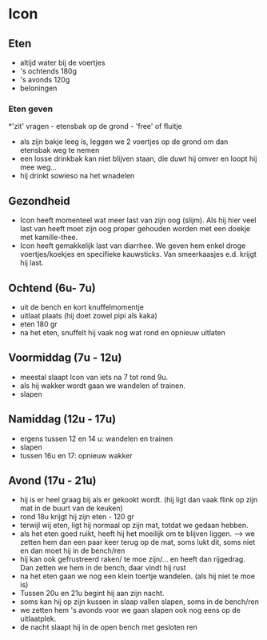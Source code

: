 # Icon

## Eten

* altijd water bij de voertjes
* 's ochtends 180g
* 's avonds 120g
* beloningen

### Eten geven

*'zit' vragen - etensbak op de grond - 'free' of fluitje
* als zijn bakje leeg is, leggen we 2 voertjes op de grond om dan etensbak weg te nemen
* een losse drinkbak kan niet blijven staan, die duwt hij omver en loopt hij mee weg...
* hij drinkt sowieso na het wnadelen 

## Gezondheid

* Icon heeft momenteel wat meer last van zijn oog (slijm). Als hij hier veel last van heeft moet zijn oog proper gehouden worden met een doekje met kamille-thee.
* Icon heeft gemakkelijk last van diarrhee. We geven hem enkel droge voertjes/koekjes en specifieke kauwsticks. Van smeerkaasjes e.d. krijgt hij last.  

## Ochtend (6u- 7u)

* uit de bench en kort knuffelmomentje
* uitlaat plaats (hij doet zowel pipi als kaka)
* eten 180 gr
* na het eten, snuffelt hij vaak nog wat rond en opnieuw uitlaten

## Voormiddag (7u - 12u)

* meestal slaapt Icon van iets na 7 tot rond 9u.
* als hij wakker wordt gaan we wandelen of trainen.
* slapen

## Namiddag (12u - 17u)

* ergens tussen 12 en 14 u: wandelen en trainen
* slapen
* tussen 16u en 17: opnieuw wakker

## Avond (17u - 21u)

* hij is er heel graag bij als er gekookt wordt. (hij ligt dan vaak flink op zijn mat in de buurt van de keuken)
* rond 18u krijgt hij zijn eten - 120 gr
* terwijl wij eten, ligt hij normaal op zijn mat, totdat we gedaan hebben.
* als het eten goed ruikt, heeft hij het moeilijk om te blijven liggen. --> we zetten hem dan een paar keer terug op de mat, soms lukt dit, soms niet en dan moet hij in de bench/ren
* hij kan ook gefrustreerd raken/ te moe zijn/... en heeft dan rijgedrag. Dan zetten we hem in de bench, daar vindt hij rust
* na het eten gaan we nog een klein toertje wandelen. (als hij niet te moe is)
* Tussen 20u en 21u begint hij aan zijn nacht.
* soms kan hij op zijn kussen in slaap vallen slapen, soms in de bench/ren
* we zetten hem 's avonds voor we gaan slapen ook nog eens op de uitlaatplek.
* de nacht slaapt hij in de open bench met gesloten ren
